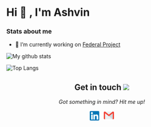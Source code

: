 <h1 align="">Hi 👋 , I'm Ashvin</h1> 

### Stats about me

- 🔭 I’m currently working on [Federal Project](https://play.google.com/store/apps/details?id=com.fedmobile) 

![My github stats](https://github-readme-stats.vercel.app/api?username=AssassinAsh&count_private=true&show_icons=true&layout=default)



![Top Langs](https://github-readme-stats.vercel.app/api/top-langs/?username=AssassinAsh&layout=compact)

<h2 align="center">Get in touch <img src="https://user-images.githubusercontent.com/5679180/79618120-0daffb80-80be-11ea-819e-d2b0fa904d07.gif" width="27px"></h2>

<p align="center">
  <i>Got something in mind? Hit me up!</i>

  <p align="center">
    <a href="https://www.linkedin.com/in/ashvin-rokade-788588163/" alt="Linkedin"><img src="assets/linkedin.png" height="25"></a>&nbsp;&nbsp;
    <a href="mailto:ashvinrokade@gmail.com" alt="Contact me"><img src="assets/gmail.png" height="27"></a>
  </p>

<br><br>
